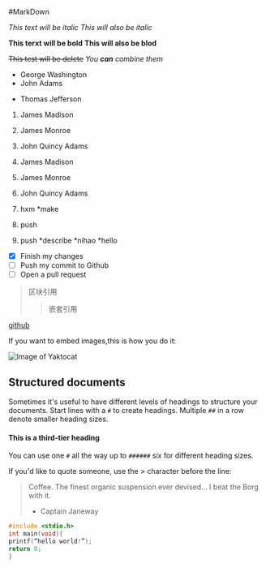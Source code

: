 #MarkDown

*This text will be italic*
_This will also be italic_

**This terxt will be bold**
__This will also be blod__

~~This test will be delete~~
_You **can** combine them_

- George Washington
- John Adams
* Thomas Jefferson

1. James Madison
2. James Monroe
3. John Quincy Adams

1. James Madison
1. James Monroe
1. John Quincy Adams
  2. hxm
    *make
2. push
3. push
  *describe
  *nihao
   *hello
   
- [x] Finish my changes
- [ ] Push my commit to Github
- [ ] Open a pull request

>区块引用
>>嵌套引用

[github](http://github.com)

If you want to embed images,this is how you do it:

![Image of Yaktocat](https://octodex.github.com/images/yaktocat.png)


## Structured documents

Sometimes it's useful to have different levels of headings to structure your documents. Start lines with a `#` to create headings. Multiple `##` in a row denote smaller heading sizes.

#### This is a third-tier heading

You can use one `#` all the way up to `######` six for different heading sizes.

If you'd like to quote someone, use the > character before the line:

> Coffee. The finest organic suspension ever devised... I beat the Borg with it.
> - Captain Janeway

```c
#include <stdio.h>
int main(void){
printf(“hello world!”);
return 0;
}
```
